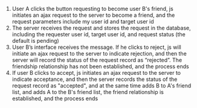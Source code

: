 1. User A clicks the button requesting to become user B's friend, js initiates an ajax request to the server to become a friend, and the request parameters include my user id and target user id
2. The server receives the request and stores the request in the database, including the requester user id, target user id, and request status (the default is pending)
3. User B’s interface receives the message. If he clicks to reject, js will initiate an ajax request to the server to indicate rejection, and then the server will record the status of the request record as “rejected”. The friendship relationship has not been established, and the process ends
4. If user B clicks to accept, js initiates an ajax request to the server to indicate acceptance, and then the server records the status of the request record as "accepted", and at the same time adds B to A's friend list, and adds A to the B's friend list, the friend relationship is established, and the process ends